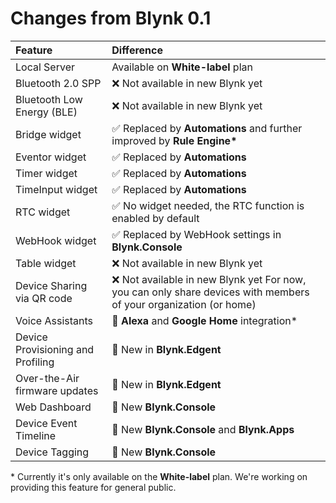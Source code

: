 # Changes from Blynk 0.1

| Feature | Difference |
| :--- | :--- |
| Local Server | Available on **White-label** plan |
| Bluetooth 2.0 SPP | ❌ Not available in new Blynk yet |
| Bluetooth Low Energy \(BLE\) | ❌ Not available in new Blynk yet |
| Bridge widget | ✅ Replaced by **Automations** and further improved by **Rule Engine\*** |
| Eventor widget | ✅ Replaced by **Automations** |
| Timer widget | ✅ Replaced by **Automations** |
| TimeInput widget | ✅ Replaced by **Automations** |
| RTC widget | ✅ No widget needed, the RTC function is enabled by default |
| WebHook widget | ✅ Replaced by WebHook settings in **Blynk.Console** |
| Table widget | ❌ Not available in new Blynk yet |
| Device Sharing via QR code | ❌ Not available in new Blynk yet For now, you can only share devices with members of your organization \(or home\) |
| Voice Assistants | 🎉 **Alexa** and **Google Home** integration\* |
| Device Provisioning and Profiling | 🎉 New in **Blynk.Edgent** |
| Over-the-Air firmware updates | 🎉 New in **Blynk.Edgent** |
| Web Dashboard | 🎉 New **Blynk.Console** |
| Device Event Timeline | 🎉 New **Blynk.Console** and **Blynk.Apps** |
| Device Tagging | 🎉 New **Blynk.Console** |

\* Currently it's only available on the **White-label** plan. We're working on providing this feature for general public.

